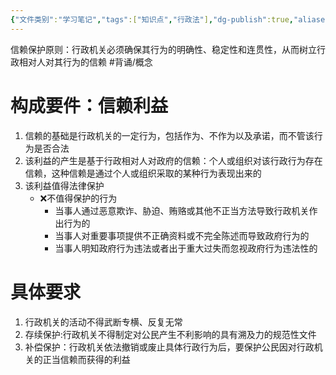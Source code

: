 ```yaml
---
{"文件类别":"学习笔记","tags":["知识点","行政法"],"dg-publish":true,"aliases":["信赖保护原则"],"permalink":"/学习笔记studyup/行政法学/行政信赖保护原则/","dgPassFrontmatter":true,"created":"2024-09-26T15:14:49.313+08:00","updated":"2024-12-05T15:50:24.662+08:00"}
---
```


信赖保护原则：行政机关必须确保其行为的明确性、稳定性和连贯性，从而树立行政相对人对其行为的信赖 #背诵/概念 
# 构成要件：信赖利益
1. 信赖的基础是行政机关的一定行为，包括作为、不作为以及承诺，而不管该行为是否合法
2. 该利益的产生是基于行政相对人对政府的信赖：个人或组织对该行政行为存在信赖，这种信赖是通过个人或组织采取的某种行为表现出来的
3. 该利益值得法律保护
	- ❌不值得保护的行为
		- 当事人通过恶意欺诈、胁迫、贿赂或其他不正当方法导致行政机关作出行为的
		- 当事人对重要事项提供不正确资料或不完全陈述而导致政府行为的
		- 当事人明知政府行为违法或者出于重大过失而忽视政府行为违法性的
# 具体要求
1. 行政机关的活动不得武断专横、反复无常
2. 存续保护:行政机关不得制定对公民产生不利影响的具有溯及力的规范性文件
3. 补偿保护：行政机关依法撤销或废止具体行政行为后，要保护公民因对行政机关的正当信赖而获得的利益

